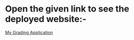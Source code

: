 # Open the given link to see the deployed website:-
[My Grading Application](https://dakshagarwal2002.github.io/My-Grading_Application/)

